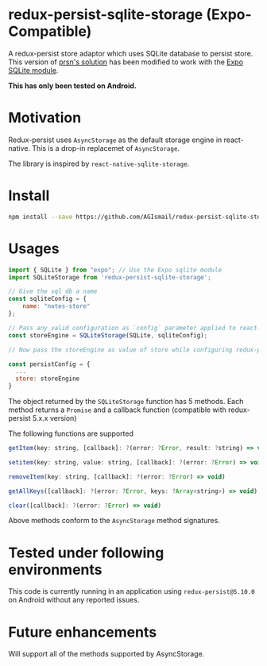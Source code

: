 # redux-persist-sqlite-storage (Expo-Compatible)

A redux-persist store adaptor which uses SQLite database to persist store.
This version of [prsn's solution](https://github.com/prsn/redux-persist-sqlite-storage) has been modified to work with the [Expo SQLite module](https://docs.expo.io/versions/latest/sdk/sqlite/).

**This has only been tested on Android.**

# Motivation

Redux-persist uses `AsyncStorage` as the default storage engine in react-native. This is a drop-in replacemet of `AsyncStorage`.

The library is inspired by `react-native-sqlite-storage`.

# Install
```bash
npm install --save https://github.com/AGIsmail/redux-persist-sqlite-storage
```

# Usages


```Javascript
import { SQLite } from "expo"; // Use the Expo sqlite module
import SQLiteStorage from 'redux-persist-sqlite-storage';

// Give the sql db a name
const sqliteConfig = {
	name: "notes-store"
};

// Pass any valid configuration as `config` parameter applied to react-native-sqlite-storage as per above link
const storeEngine = SQLiteStorage(SQLite, sqliteConfig);

// Now pass the storeEngine as value of store while configuring redux-persist

const persistConfig = {
  ...
  store: storeEngine
}

```

The object returned by the `SQLiteStorage` function has 5 methods.
Each method returns a `Promise` and a callback function (compatible with redux-persist 5.x.x version)

The following functions are supported

```Javascript
getItem(key: string, [callback]: ?(error: ?Error, result: ?string) => void)
```
```Javascript
setitem(key: string, value: string, [callback]: ?(error: ?Error) => void)
```
```Javascript
removeItem(key: string, [callback]: ?(error: ?Error) => void)
```
```Javascript
getAllKeys([callback]: ?(error: ?Error, keys: ?Array<string>) => void)
```
```Javascript
clear([callback]: ?(error: ?Error) => void)
```

Above methods conform to the `AsyncStorage` method signatures.

# Tested under following environments

This code is currently running in an application using `redux-persist@5.10.0` on Android without any reported issues.


# Future enhancements
Will support all of the methods supported by AsyncStorage.
